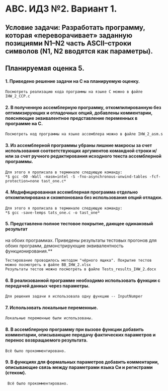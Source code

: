 # АВС. ИДЗ №2. Вариант 1.
## Условие задачи:  Разработать программу, которая «переворачивает» заданную позициями N1–N2 часть ASCII–строки символов (N1, N2 вводятся как параметры).
## Планируемая оценка 5.

#### 1. Приведено решение задачи на C на планируемую оценку.

    Посмотреть реализацию кода программы на языке C можно в файле IHW_2_CCP.c
  
  
#### 2. В полученную ассемблерную программу, откомпилированную без оптимизирующих и отладочных опций, добавлены комментарии, поясняющие эквивалентное представление переменных в программе на C.

    Посмотреть код программы на языке ассемблера можно в файле IHW_2_asm.s
   
   
#### 3. Из ассемблерной программы убраны лишние макросы за счет использования соответствующих аргументов командной строки и/или за счет ручного редактирования исходного текста ассемблерной программы.

    Для этого я прописала в терминале следующую команду:
    *$ gcc -O0 -Wall -masm=intel -S -fno-asynchronous-unwind-tables -fcf-protection=none tast_one.c*
   
   
#### 4. Модифицированная ассемблерная программа отдельно откомпилирована и скомпонована без использования опций отладки.

    Для этого я прописала в терминале следующую команду:
    *$ gcc -save-temps tats_one.c -o tast_one*


#### 5. Представлено полное тестовое покрытие, дающее одинаковый результат
на обоих программах. Приведены результаты тестовых прогонов для обоих программ, демонстрирующие эквивалентность функционирования.**

    Тестирование проводилось методом "чёрного ящика". Покрытие тестов можно посмотреть в файле BB_IHW_2.xlsx
    Результаты тестов можно посмотреть в файле Tests_results_IHW_2.docx
    
    
#### 6. В реализованной программе необходимо использовать функции с передачей данных через параметры.
    
    Для решения задачи я использовала одну функцию -- InputNumper
    
    
#### 7. Использовать локальные переменные.

    Локальные переменные были использованы.
  
  
#### 8. В ассемблерную программу при вызове функции добавить комментарии, описывающие передачу фактических параметров и перенос возвращаемого результата.

    Всё было прокомментировано.
    
    
 #### 9.  В функциях для формальных параметров добавить комментарии, описывающие связь между параметрами языка Си и регистрами (стеком).
 
     Всё было прокомментировано.

